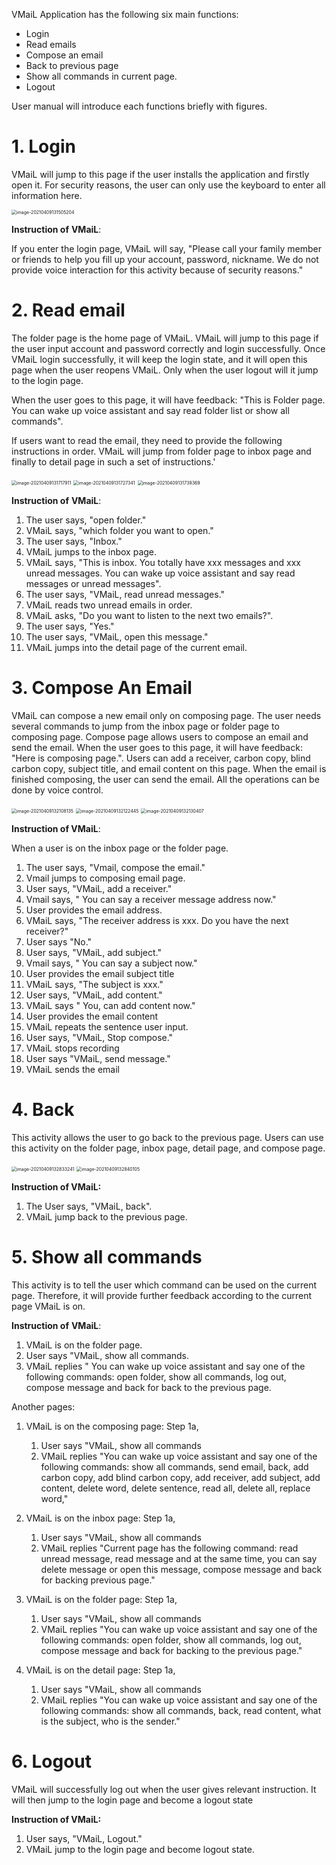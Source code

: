 VMaiL Application has the following six main functions:

- Login
- Read emails
- Compose an email
- Back to previous page
- Show all commands in current page.
- Logout

User manual will introduce each functions briefly with figures.

# 1. Login

VMaiL will jump to this page if the user installs the application and firstly open it. For security reasons, the user can only use the keyboard to enter all information here. 

<img src="http://imagehost.mywong.cn/2021-04-09-051505.png" alt="image-20210409131505204" style="zoom: 50%;" />

**Instruction of** **VMaiL**:

If you enter the login page, VMaiL will say, "Please call your family member or friends to help you fill up your account, password, nickname. We do not provide voice interaction for this activity because of security reasons."



# 2. Read email

The folder page is the home page of VMaiL. VMaiL will jump to this page if the user input account and password correctly and login successfully. Once VMaiL login successfully, it will keep the login state, and it will open this page when the user reopens VMaiL. Only when the user logout will it jump to the login page.

When the user goes to this page, it will have feedback: "This is Folder page. You can wake up voice assistant and say read folder list or show all commands".

If users want to read the email, they need to provide the following instructions in order. VMaiL will jump from folder page to inbox page and finally to detail page in such a set of instructions.'

<img src="http://imagehost.mywong.cn/2021-04-09-051718.png" alt="image-20210409131717911" style="zoom:50%;" />

<img src="http://imagehost.mywong.cn/2021-04-09-051727.png" alt="image-20210409131727341" style="zoom:50%;" />

<img src="http://imagehost.mywong.cn/2021-04-09-051739.png" alt="image-20210409131739369" style="zoom:50%;" />

**Instruction of** **VMaiL**:

1. The user says, "open folder."
2. VMaiL says, "which folder you want to open."
3. The user says, "Inbox."
4. VMaiL jumps to the inbox page.
5. VMaiL says, "This is inbox. You totally have xxx messages and xxx unread messages. You can wake up voice assistant and say read messages or unread messages".
6. The user says, "VMaiL, read unread messages."
7. VMaiL reads two unread emails in order.
8. VMaiL asks, "Do you want to listen to the next two emails?".
9. The user says, "Yes."
10. The user says, "VMaiL, open this message."
11. VMaiL jumps into the detail page of the current email.



# 3. Compose An Email

VMaiL can compose a new email only on composing page. The user needs several commands to jump from the inbox page or folder page to composing page.
Compose page allows users to compose an email and send the email. When the user goes to this page, it will have feedback: "Here is composing page.". Users can add a receiver, carbon copy, blind carbon copy, subject title, and email content on this page. When the email is finished composing, the user can send the email. All the operations can be done by voice control.

<img src="http://imagehost.mywong.cn/2021-04-09-052108.png" alt="image-20210409132108135" style="zoom:50%;" />

<img src="http://imagehost.mywong.cn/2021-04-09-052123.png" alt="image-20210409132122445" style="zoom:50%;" />

<img src="http://imagehost.mywong.cn/2021-04-09-052130.png" alt="image-20210409132130407" style="zoom:50%;" />

**Instruction of VMaiL**:

When a user is on the inbox page or the folder page.

1. The user says, "Vmail, compose the email."
2. Vmail jumps to composing email page.
3. User says, "VMaiL, add a receiver."
4. Vmail says, " You can say a receiver message address now."
5. User provides the email address.
6. VMaiL says, "The receiver address is xxx. Do you have the next receiver?"
7. User says "No."
8. User says, "VMaiL, add subject." 
9. Vmail says, " You can say a subject now."
10. User provides the email subject title
11. VMaiL says, "The subject is xxx."
12. User says, "VMaiL, add content."
13. VMaiL says " You, can add content now."
14. User provides the email content
15. VMaiL repeats the sentence user input.
16. User says, "VMaiL, Stop compose."
17. VMaiL stops recording 
18. User says "VMaiL, send message."
19. VMaiL sends the email

# 4. Back

This activity allows the user to go back to the previous page. Users can use this activity on the folder page, inbox page, detail page, and compose page.

<img src="http://imagehost.mywong.cn/2021-04-09-052833.png" alt="image-20210409132833241" style="zoom:50%;" />

<img src="http://imagehost.mywong.cn/2021-04-09-052840.png" alt="image-20210409132840105" style="zoom:50%;" />

 

**Instruction of VMaiL:**

1. The User says, "VMaiL, back".
2. VMaiL jump back to the previous page.



# 5. Show all commands

This activity is to tell the user which command can be used on the current page. Therefore, it will provide further feedback according to the current page VMaiL is on. 



**Instruction of** **VMaiL**:

1. VMaiL is on the folder page.
2. User says "VMaiL, show all commands.
3. VMaiL replies " You can wake up voice assistant and say one of the following commands: open folder, show all commands, log out, compose message and back for back to the previous page.

 

Another pages:

1. VMaiL is on the composing page: Step 1a,
   1. User says "VMaiL, show all commands
   2. VMaiL replies "You can wake up voice assistant and say one of the following commands: show all commands, send email, back, add carbon copy, add blind carbon copy, add receiver, add subject, add content, delete word, delete sentence, read all, delete all, replace word,"
2. VMaiL is on the inbox page: Step 1a,
   1. User says "VMaiL, show all commands
   2. VMaiL replies "Current page has the following command: read unread message, read message and at the same time, you can say delete message or open this message, compose message and back for backing previous page."

3. VMaiL is on the folder page: Step 1a, 
   1. User says "VMaiL, show all commands
   2. VMaiL replies "You can wake up voice assistant and say one of the following commands: open folder, show all commands, log out, compose message and back for backing to the previous page."

4. VMaiL is on the detail page: Step 1a,
   1. User says "VMaiL, show all commands
   2. VMaiL replies "You can wake up voice assistant and say one of the following commands: show all commands, back, read content, what is the subject, who is the sender."



# 6. Logout

 VMaiL will successfully log out when the user gives relevant instruction. It will then jump to the login page and become a logout state

**Instruction of VMaiL:**

1. User says, "VMaiL, Logout."
2. VMaiL jump to the login page and become logout state.